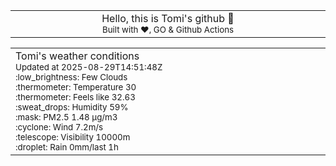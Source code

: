 
<div align="center">
<table>
<tbody>
<td align="center">
<img width="2000" height="0"><br>
Hello, this is Tomi's github 👋<br>
<sup>Built with ❤️, GO & Github Actions</sup><br>
<img width="2000" height="0">
</td>
</tbody>
</table>
</div>
<table>
<tbody>
<td align="left">
<img width="2000" height="0"><br>
Tomi's weather conditions<br>
<sup>Updated at 2025-08-29T14:51:48Z</sup><br>
<sup>:low_brightness: Few Clouds</sup><br>
<sup>:thermometer: Temperature 30 </sup><br>
<sup>:thermometer: Feels like 32.63</sup><br>
<sup>:sweat_drops: Humidity 59%</sup><br>
<sup>:mask: PM2.5 1.48 μg/m3</sup><br>
<sup>:cyclone: Wind 7.2m/s </sup><br>
<sup>:telescope: Visibility 10000m </sup><br>
<sup>:droplet: Rain 0mm/last 1h </sup><br>
<img width="2000" height="0">
</td>
<td align="left">
<img width="2000" height="0"><br>
<br>
<img width="2000" height="0">
</td>
</tbody>
</table>
</div>
    
